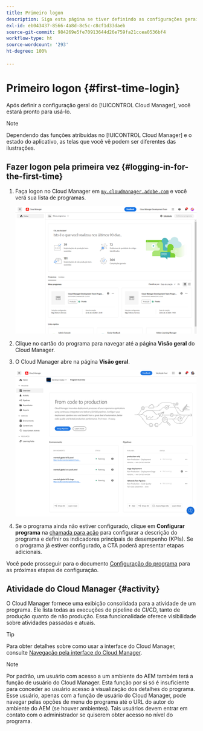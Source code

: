 ```yaml
---
title: Primeiro logon
description: Siga esta página se tiver definindo as configurações gerais e estiver pronto para usar o Cloud Manager pela primeira vez.
exl-id: eb043437-8566-4a8d-8c5c-c8cf1d33daeb
source-git-commit: 984269e5fe70913644d26e759fa21ccea0536bf4
workflow-type: ht
source-wordcount: '293'
ht-degree: 100%

---
```



# Primeiro logon {#first-time-login}

Após definir a configuração geral do [!UICONTROL Cloud Manager], você estará pronto para usá-lo.

>[!NOTE]
>
>Dependendo das funções atribuídas no [!UICONTROL Cloud Manager] e o estado do aplicativo, as telas que você vê podem ser diferentes das ilustrações.

## Fazer logon pela primeira vez {#logging-in-for-the-first-time}

1. Faça logon no Cloud Manager em [`my.cloudmanager.adobe.com`](https://my.cloudmanager.adobe.com/) e você verá sua lista de programas.

   ![Console do Cloud Manager](/help/assets/cloud-manager-console.png)

1. Clique no cartão do programa para navegar até a página **Visão geral** do Cloud Manager.

1. O Cloud Manager abre na página **Visão geral**.

   ![Página de visão geral do Cloud Manager](/help/assets/program-overview-page.png)

1. Se o programa ainda não estiver configurado, clique em **Configurar programa** na [chamada para ação](/help/getting-started/navigation.md#cta) para configurar a descrição do programa e definir os indicadores principais de desempenho (KPIs). Se o programa já estiver configurado, a CTA poderá apresentar etapas adicionais.

Você pode prosseguir para o documento [Configuração do programa](/help/getting-started/program-setup.md) para as próximas etapas de configuração.

## Atividade do Cloud Manager {#activity}

O Cloud Manager fornece uma exibição consolidada para a atividade de um programa. Ele lista todas as execuções de pipeline de CI/CD, tanto de produção quanto de não produção. Essa funcionalidade oferece visibilidade sobre atividades passadas e atuais.

>[!TIP]
>
>Para obter detalhes sobre como usar a interface do Cloud Manager, consulte [Navegação pela interface do Cloud Manager](/help/getting-started/navigation.md).

>[!NOTE]
>
>Por padrão, um usuário com acesso a um ambiente do AEM também terá a função de usuário do Cloud Manager. Esta função por si só é insuficiente para conceder ao usuário acesso à visualização dos detalhes do programa. Esse usuário, apenas com a função de usuário do Cloud Manager, pode navegar pelas opções de menu do programa até o URL do autor do ambiente do AEM (se houver ambientes). Tais usuários devem entrar em contato com o administrador se quiserem obter acesso no nível do programa.
